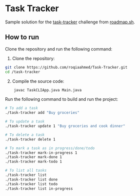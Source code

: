 # Task Tracker

Sample solution for the [task-tracker](https://roadmap.sh/projects/task-tracker) challenge from [roadmap.sh](https://roadmap.sh/).

## How to run

Clone the repository and run the following command:

1. Clone the repository:
```bash
git clone https://github.com/roqiaahmed/Task-Tracker.git
cd /task-tracker
```
2. Compile the source code:
```bash
    javac TaskCLIApp.java Main.java
   ```

Run the following command to build and run the project:

```bash
# To add a task
./task-tracker add "Buy groceries"

# To update a task
./task-tracker update 1 "Buy groceries and cook dinner"

# To delete a task
./task-tracker delete 1

# To mark a task as in progress/done/todo
./task-tracker mark-in-progress 1
./task-tracker mark-done 1
./task-tracker mark-todo 1

# To list all tasks
./task-tracker list
./task-tracker list done
./task-tracker list todo
./task-tracker list in-progress
```